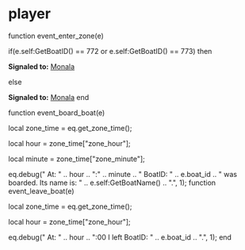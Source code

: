# player
function event_enter_zone(e)

if(e.self:GetBoatID() == 772 or e.self:GetBoatID() == 773) then


**Signaled to:**  [Monala](/npc/98036)

else


**Signaled to:**  [Monala](/npc/98036)
end

function event_board_boat(e)

local zone_time = eq.get_zone_time();

local hour = zone_time["zone_hour"];

local minute = zone_time["zone_minute"];

eq.debug(" At: " .. hour .. ":" .. minute .. " BoatID: " .. e.boat_id .. " was boarded. Its name is: " .. e.self:GetBoatName() .. ".", 1);
function event_leave_boat(e)

local zone_time = eq.get_zone_time();

local hour = zone_time["zone_hour"];

eq.debug(" At: " .. hour .. ":00 I left BoatID: " .. e.boat_id .. ".", 1);
end